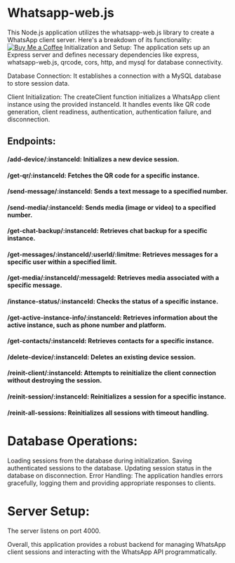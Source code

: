 # Whatsapp-web.js
This Node.js application utilizes the whatsapp-web.js library to create a WhatsApp client server. Here's a breakdown of its functionality:
[![Buy Me a Coffee](https://img.shields.io/badge/Donate-Buy%20Me%20a%20Coffee-orange.svg)](https://www.buymeacoffee.com/hariskha)
Initialization and Setup: The application sets up an Express server and defines necessary dependencies like express, whatsapp-web.js, qrcode, cors, http, and mysql for database connectivity.

Database Connection: It establishes a connection with a MySQL database to store session data.

Client Initialization: The createClient function initializes a WhatsApp client instance using the provided instanceId. It handles events like QR code generation, client readiness, authentication, authentication failure, and disconnection.

## Endpoints:

#### /add-device/:instanceId: Initializes a new device session.
#### /get-qr/:instanceId: Fetches the QR code for a specific instance.
#### /send-message/:instanceId: Sends a text message to a specified number.
#### /send-media/:instanceId: Sends media (image or video) to a specified number.
#### /get-chat-backup/:instanceId: Retrieves chat backup for a specific instance.
#### /get-messages/:instanceId/:userId/:limitme: Retrieves messages for a specific user within a specified limit.
#### /get-media/:instanceId/:messageId: Retrieves media associated with a specific message.
#### /instance-status/:instanceId: Checks the status of a specific instance.
#### /get-active-instance-info/:instanceId: Retrieves information about the active instance, such as phone number and platform.
#### /get-contacts/:instanceId: Retrieves contacts for a specific instance.
#### /delete-device/:instanceId: Deletes an existing device session.
#### /reinit-client/:instanceId: Attempts to reinitialize the client connection without destroying the session.
#### /reinit-session/:instanceId: Reinitializes a session for a specific instance.
#### /reinit-all-sessions: Reinitializes all sessions with timeout handling.

# Database Operations:

Loading sessions from the database during initialization.
Saving authenticated sessions to the database.
Updating session status in the database on disconnection.
Error Handling: The application handles errors gracefully, logging them and providing appropriate responses to clients.

# Server Setup: 
The server listens on port 4000.

Overall, this application provides a robust backend for managing WhatsApp client sessions and interacting with the WhatsApp API programmatically.
